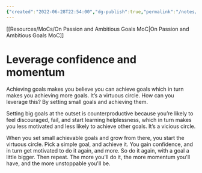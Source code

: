 ```yaml
---
{"created":"2022-06-28T22:54:00","dg-publish":true,"permalink":"/notes/leverage-confidence-and-momentum/","dgPassFrontmatter":true,"updated":"2025-01-19T22:19:50.155+01:00"}
---
```


[[Resources/MoCs/On Passion and Ambitious Goals MoC\|On Passion and Ambitious Goals MoC]]

# Leverage confidence and momentum

Achieving goals makes you believe you can achieve goals which in turn makes you achieving more goals. It’s a virtuous circle. 
How can you leverage this? By setting small goals and achieving them.

Setting big goals at the outset is counterproductive because you’re likely to feel discouraged, fail, and start learning helplessness, which in turn makes you less motivated and less likely to achieve other goals. It’s a vicious circle.

When you set small achievable goals and grow from there, you start the virtuous circle.
Pick a simple goal, and achieve it. You gain confidence, and in turn get motivated to do it again, and more. So do it again, with a goal a little bigger. Then repeat. The more you'll do it, the more momentum you'll have, and the more unstoppable you'll be.